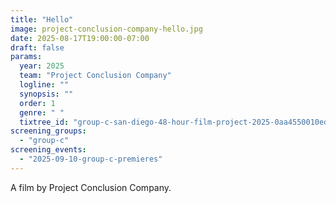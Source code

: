 ```yaml
---
title: "Hello"
image: project-conclusion-company-hello.jpg
date: 2025-08-17T19:00:00-07:00
draft: false
params:
  year: 2025
  team: "Project Conclusion Company"
  logline: ""
  synopsis: ""
  order: 1
  genre: " "
  tixtree_id: "group-c-san-diego-48-hour-film-project-2025-0aa4550010ed"
screening_groups:
  - "group-c"
screening_events:
  - "2025-09-10-group-c-premieres"
---
```


A film by Project Conclusion Company.
